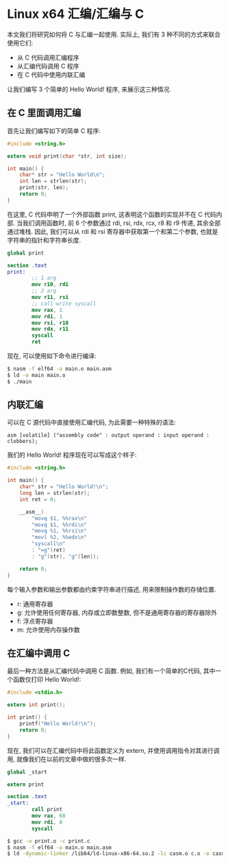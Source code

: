 # Linux x64 汇编/汇编与 C

本文我们将研究如何将 C 与汇编一起使用. 实际上, 我们有 3 种不同的方式来联合使用它们:

- 从 C 代码调用汇编程序
- 从汇编代码调用 C 程序
- 在 C 代码中使用内联汇编

让我们编写 3 个简单的 Hello World! 程序, 来展示这三种情况.

## 在 C 里面调用汇编

首先让我们编写如下的简单 C 程序:

```c
#include <string.h>

extern void print(char *str, int size);

int main() {
	char* str = "Hello World\n";
	int len = strlen(str);
	print(str, len);
	return 0;
}
```

在这里, C 代码申明了一个外部函数 print, 这表明这个函数的实现并不在 C 代码内部. 当我们调用函数时, 前 6 个参数通过 rdi, rsi, rdx, rcx, r8 和 r9 传递, 其余全部通过堆栈. 因此, 我们可以从 rdi 和 rsi 寄存器中获取第一个和第二个参数, 也就是字符串的指针和字符串长度.

```nasm
global print

section .text
print:
		;; 1 arg
		mov r10, rdi
		;; 2 arg
		mov r11, rsi
		;; call write syscall
		mov rax, 1
		mov rdi, 1
		mov rsi, r10
		mov rdx, r11
		syscall
		ret
```

现在, 可以使用如下命令进行编译:

```sh
$ nasm -f elf64 -o main.o main.asm
$ ld -o main main.o
$ ./main
```

## 内联汇编

可以在 C 源代码中直接使用汇编代码, 为此需要一种特殊的语法:

```no-highlight
asm [volatile] ("assembly code" : output operand : input operand : clobbers);
```

我们的 Hello World! 程序现在可以写成这个样子:

```c
#include <string.h>

int main() {
	char* str = "Hello World!\n";
	long len = strlen(str);
	int ret = 0;

	__asm__(
		"movq $1, %%rax\n"
		"movq $1, %%rdi\n"
		"movq %1, %%rsi\n"
		"movl %2, %%edx\n"
		"syscall\n"
		: "=g"(ret)
		: "g"(str), "g"(len));

	return 0;
}
```

每个输入参数和输出参数都由约束字符串进行描述, 用来限制操作数的存储位置.

- r: 通用寄存器
- g: 允许使用任何寄存器, 内存或立即数整数, 但不是通用寄存器的寄存器除外
- f: 浮点寄存器
- m: 允许使用内存操作数

## 在汇编中调用 C

最后一种方法是从汇编代码中调用 C 函数. 例如, 我们有一个简单的C代码, 其中一个函数仅打印 Hello World!:

```c
#include <stdio.h>

extern int print();

int print() {
	printf("Hello World!\n");
	return 0;
}
```

现在, 我们可以在汇编代码中将此函数定义为 extern, 并使用调用指令对其进行调用, 就像我们在以前的文章中做的很多次一样.

```nasm
global _start

extern print

section .text
_start:
		call print
		mov rax, 60
		mov rdi, 0
		syscall
```

```sh
$ gcc -o print.o -c print.c
$ nasm -f elf64 -o main.o main.asm
$ ld -dynamic-linker /lib64/ld-linux-x86-64.so.2 -lc casm.o c.o -o casm
```
